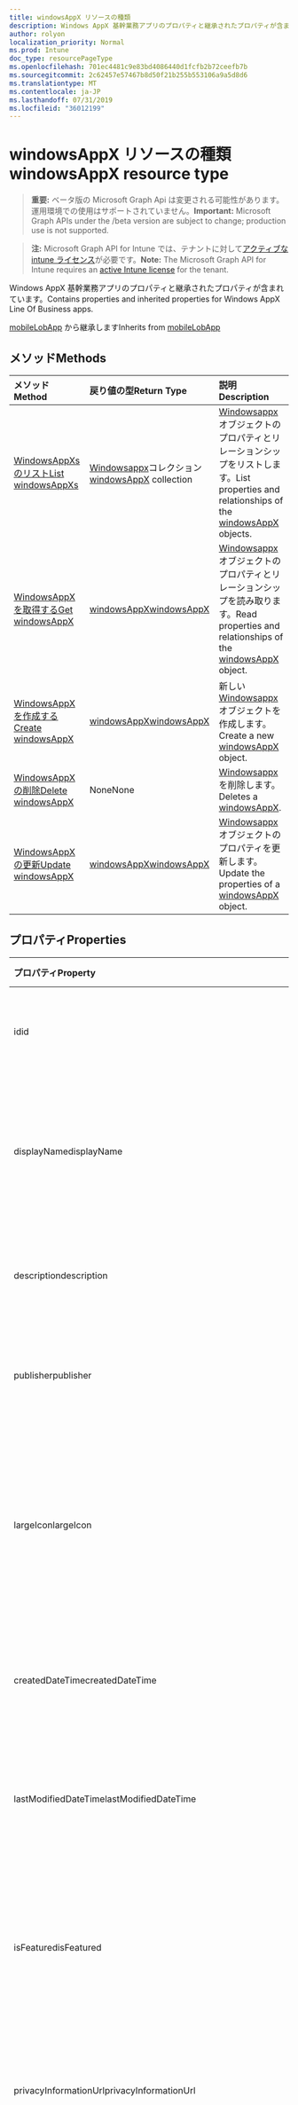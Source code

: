 ```yaml
---
title: windowsAppX リソースの種類
description: Windows AppX 基幹業務アプリのプロパティと継承されたプロパティが含まれています。
author: rolyon
localization_priority: Normal
ms.prod: Intune
doc_type: resourcePageType
ms.openlocfilehash: 701ec4481c9e83bd4086440d1fcfb2b72ceefb7b
ms.sourcegitcommit: 2c62457e57467b8d50f21b255b553106a9a5d8d6
ms.translationtype: MT
ms.contentlocale: ja-JP
ms.lasthandoff: 07/31/2019
ms.locfileid: "36012199"
---
```

# <a name="windowsappx-resource-type"></a><span data-ttu-id="bd707-103">windowsAppX リソースの種類</span><span class="sxs-lookup"><span data-stu-id="bd707-103">windowsAppX resource type</span></span>

> <span data-ttu-id="bd707-104">**重要:** ベータ版の Microsoft Graph Api は変更される可能性があります。運用環境での使用はサポートされていません。</span><span class="sxs-lookup"><span data-stu-id="bd707-104">**Important:** Microsoft Graph APIs under the /beta version are subject to change; production use is not supported.</span></span>

> <span data-ttu-id="bd707-105">**注:** Microsoft Graph API for Intune では、テナントに対して[アクティブな intune ライセンス](https://go.microsoft.com/fwlink/?linkid=839381)が必要です。</span><span class="sxs-lookup"><span data-stu-id="bd707-105">**Note:** The Microsoft Graph API for Intune requires an [active Intune license](https://go.microsoft.com/fwlink/?linkid=839381) for the tenant.</span></span>

<span data-ttu-id="bd707-106">Windows AppX 基幹業務アプリのプロパティと継承されたプロパティが含まれています。</span><span class="sxs-lookup"><span data-stu-id="bd707-106">Contains properties and inherited properties for Windows AppX Line Of Business apps.</span></span>


<span data-ttu-id="bd707-107">[mobileLobApp](../resources/intune-apps-mobilelobapp.md) から継承します</span><span class="sxs-lookup"><span data-stu-id="bd707-107">Inherits from [mobileLobApp](../resources/intune-apps-mobilelobapp.md)</span></span>

## <a name="methods"></a><span data-ttu-id="bd707-108">メソッド</span><span class="sxs-lookup"><span data-stu-id="bd707-108">Methods</span></span>
|<span data-ttu-id="bd707-109">メソッド</span><span class="sxs-lookup"><span data-stu-id="bd707-109">Method</span></span>|<span data-ttu-id="bd707-110">戻り値の型</span><span class="sxs-lookup"><span data-stu-id="bd707-110">Return Type</span></span>|<span data-ttu-id="bd707-111">説明</span><span class="sxs-lookup"><span data-stu-id="bd707-111">Description</span></span>|
|:---|:---|:---|
|[<span data-ttu-id="bd707-112">WindowsAppXs のリスト</span><span class="sxs-lookup"><span data-stu-id="bd707-112">List windowsAppXs</span></span>](../api/intune-apps-windowsappx-list.md)|<span data-ttu-id="bd707-113">[Windowsappx](../resources/intune-apps-windowsappx.md)コレクション</span><span class="sxs-lookup"><span data-stu-id="bd707-113">[windowsAppX](../resources/intune-apps-windowsappx.md) collection</span></span>|<span data-ttu-id="bd707-114">[Windowsappx](../resources/intune-apps-windowsappx.md)オブジェクトのプロパティとリレーションシップをリストします。</span><span class="sxs-lookup"><span data-stu-id="bd707-114">List properties and relationships of the [windowsAppX](../resources/intune-apps-windowsappx.md) objects.</span></span>|
|[<span data-ttu-id="bd707-115">WindowsAppX を取得する</span><span class="sxs-lookup"><span data-stu-id="bd707-115">Get windowsAppX</span></span>](../api/intune-apps-windowsappx-get.md)|[<span data-ttu-id="bd707-116">windowsAppX</span><span class="sxs-lookup"><span data-stu-id="bd707-116">windowsAppX</span></span>](../resources/intune-apps-windowsappx.md)|<span data-ttu-id="bd707-117">[Windowsappx](../resources/intune-apps-windowsappx.md)オブジェクトのプロパティとリレーションシップを読み取ります。</span><span class="sxs-lookup"><span data-stu-id="bd707-117">Read properties and relationships of the [windowsAppX](../resources/intune-apps-windowsappx.md) object.</span></span>|
|[<span data-ttu-id="bd707-118">WindowsAppX を作成する</span><span class="sxs-lookup"><span data-stu-id="bd707-118">Create windowsAppX</span></span>](../api/intune-apps-windowsappx-create.md)|[<span data-ttu-id="bd707-119">windowsAppX</span><span class="sxs-lookup"><span data-stu-id="bd707-119">windowsAppX</span></span>](../resources/intune-apps-windowsappx.md)|<span data-ttu-id="bd707-120">新しい[Windowsappx](../resources/intune-apps-windowsappx.md)オブジェクトを作成します。</span><span class="sxs-lookup"><span data-stu-id="bd707-120">Create a new [windowsAppX](../resources/intune-apps-windowsappx.md) object.</span></span>|
|[<span data-ttu-id="bd707-121">WindowsAppX の削除</span><span class="sxs-lookup"><span data-stu-id="bd707-121">Delete windowsAppX</span></span>](../api/intune-apps-windowsappx-delete.md)|<span data-ttu-id="bd707-122">None</span><span class="sxs-lookup"><span data-stu-id="bd707-122">None</span></span>|<span data-ttu-id="bd707-123">[Windowsappx](../resources/intune-apps-windowsappx.md)を削除します。</span><span class="sxs-lookup"><span data-stu-id="bd707-123">Deletes a [windowsAppX](../resources/intune-apps-windowsappx.md).</span></span>|
|[<span data-ttu-id="bd707-124">WindowsAppX の更新</span><span class="sxs-lookup"><span data-stu-id="bd707-124">Update windowsAppX</span></span>](../api/intune-apps-windowsappx-update.md)|[<span data-ttu-id="bd707-125">windowsAppX</span><span class="sxs-lookup"><span data-stu-id="bd707-125">windowsAppX</span></span>](../resources/intune-apps-windowsappx.md)|<span data-ttu-id="bd707-126">[Windowsappx](../resources/intune-apps-windowsappx.md)オブジェクトのプロパティを更新します。</span><span class="sxs-lookup"><span data-stu-id="bd707-126">Update the properties of a [windowsAppX](../resources/intune-apps-windowsappx.md) object.</span></span>|

## <a name="properties"></a><span data-ttu-id="bd707-127">プロパティ</span><span class="sxs-lookup"><span data-stu-id="bd707-127">Properties</span></span>
|<span data-ttu-id="bd707-128">プロパティ</span><span class="sxs-lookup"><span data-stu-id="bd707-128">Property</span></span>|<span data-ttu-id="bd707-129">型</span><span class="sxs-lookup"><span data-stu-id="bd707-129">Type</span></span>|<span data-ttu-id="bd707-130">説明</span><span class="sxs-lookup"><span data-stu-id="bd707-130">Description</span></span>|
|:---|:---|:---|
|<span data-ttu-id="bd707-131">id</span><span class="sxs-lookup"><span data-stu-id="bd707-131">id</span></span>|<span data-ttu-id="bd707-132">文字列</span><span class="sxs-lookup"><span data-stu-id="bd707-132">String</span></span>|<span data-ttu-id="bd707-133">エンティティのキー。</span><span class="sxs-lookup"><span data-stu-id="bd707-133">Key of the entity.</span></span> <span data-ttu-id="bd707-134">[mobileApp](../resources/intune-apps-mobileapp.md) から継承します</span><span class="sxs-lookup"><span data-stu-id="bd707-134">Inherited from [mobileApp](../resources/intune-apps-mobileapp.md)</span></span>|
|<span data-ttu-id="bd707-135">displayName</span><span class="sxs-lookup"><span data-stu-id="bd707-135">displayName</span></span>|<span data-ttu-id="bd707-136">文字列</span><span class="sxs-lookup"><span data-stu-id="bd707-136">String</span></span>|<span data-ttu-id="bd707-137">管理者が提供またはインポートしたアプリのタイトル。</span><span class="sxs-lookup"><span data-stu-id="bd707-137">The admin provided or imported title of the app.</span></span> <span data-ttu-id="bd707-138">[mobileApp](../resources/intune-apps-mobileapp.md) から継承します</span><span class="sxs-lookup"><span data-stu-id="bd707-138">Inherited from [mobileApp](../resources/intune-apps-mobileapp.md)</span></span>|
|<span data-ttu-id="bd707-139">description</span><span class="sxs-lookup"><span data-stu-id="bd707-139">description</span></span>|<span data-ttu-id="bd707-140">String</span><span class="sxs-lookup"><span data-stu-id="bd707-140">String</span></span>|<span data-ttu-id="bd707-141">アプリの説明。</span><span class="sxs-lookup"><span data-stu-id="bd707-141">The description of the app.</span></span> <span data-ttu-id="bd707-142">[mobileApp](../resources/intune-apps-mobileapp.md) から継承します</span><span class="sxs-lookup"><span data-stu-id="bd707-142">Inherited from [mobileApp](../resources/intune-apps-mobileapp.md)</span></span>|
|<span data-ttu-id="bd707-143">publisher</span><span class="sxs-lookup"><span data-stu-id="bd707-143">publisher</span></span>|<span data-ttu-id="bd707-144">String</span><span class="sxs-lookup"><span data-stu-id="bd707-144">String</span></span>|<span data-ttu-id="bd707-145">アプリの発行元。</span><span class="sxs-lookup"><span data-stu-id="bd707-145">The publisher of the app.</span></span> <span data-ttu-id="bd707-146">[mobileApp](../resources/intune-apps-mobileapp.md) から継承します</span><span class="sxs-lookup"><span data-stu-id="bd707-146">Inherited from [mobileApp](../resources/intune-apps-mobileapp.md)</span></span>|
|<span data-ttu-id="bd707-147">largeIcon</span><span class="sxs-lookup"><span data-stu-id="bd707-147">largeIcon</span></span>|[<span data-ttu-id="bd707-148">mimeContent</span><span class="sxs-lookup"><span data-stu-id="bd707-148">mimeContent</span></span>](../resources/intune-shared-mimecontent.md)|<span data-ttu-id="bd707-149">アプリの詳細に表示され、アイコンのアップロードに使用される大きいアイコン。</span><span class="sxs-lookup"><span data-stu-id="bd707-149">The large icon, to be displayed in the app details and used for upload of the icon.</span></span> <span data-ttu-id="bd707-150">[mobileApp](../resources/intune-apps-mobileapp.md) から継承します</span><span class="sxs-lookup"><span data-stu-id="bd707-150">Inherited from [mobileApp](../resources/intune-apps-mobileapp.md)</span></span>|
|<span data-ttu-id="bd707-151">createdDateTime</span><span class="sxs-lookup"><span data-stu-id="bd707-151">createdDateTime</span></span>|<span data-ttu-id="bd707-152">DateTimeOffset</span><span class="sxs-lookup"><span data-stu-id="bd707-152">DateTimeOffset</span></span>|<span data-ttu-id="bd707-153">アプリが作成された日時。</span><span class="sxs-lookup"><span data-stu-id="bd707-153">The date and time the app was created.</span></span> <span data-ttu-id="bd707-154">[mobileApp](../resources/intune-apps-mobileapp.md) から継承します</span><span class="sxs-lookup"><span data-stu-id="bd707-154">Inherited from [mobileApp](../resources/intune-apps-mobileapp.md)</span></span>|
|<span data-ttu-id="bd707-155">lastModifiedDateTime</span><span class="sxs-lookup"><span data-stu-id="bd707-155">lastModifiedDateTime</span></span>|<span data-ttu-id="bd707-156">DateTimeOffset</span><span class="sxs-lookup"><span data-stu-id="bd707-156">DateTimeOffset</span></span>|<span data-ttu-id="bd707-157">アプリが最後に変更された日時。</span><span class="sxs-lookup"><span data-stu-id="bd707-157">The date and time the app was last modified.</span></span> <span data-ttu-id="bd707-158">[mobileApp](../resources/intune-apps-mobileapp.md) から継承します</span><span class="sxs-lookup"><span data-stu-id="bd707-158">Inherited from [mobileApp](../resources/intune-apps-mobileapp.md)</span></span>|
|<span data-ttu-id="bd707-159">isFeatured</span><span class="sxs-lookup"><span data-stu-id="bd707-159">isFeatured</span></span>|<span data-ttu-id="bd707-160">Boolean</span><span class="sxs-lookup"><span data-stu-id="bd707-160">Boolean</span></span>|<span data-ttu-id="bd707-161">アプリが管理者のおすすめとしてマークされたかどうかを示す値。[mobileApp](../resources/intune-apps-mobileapp.md) から継承します</span><span class="sxs-lookup"><span data-stu-id="bd707-161">The value indicating whether the app is marked as featured by the admin. Inherited from [mobileApp](../resources/intune-apps-mobileapp.md)</span></span>|
|<span data-ttu-id="bd707-162">privacyInformationUrl</span><span class="sxs-lookup"><span data-stu-id="bd707-162">privacyInformationUrl</span></span>|<span data-ttu-id="bd707-163">String</span><span class="sxs-lookup"><span data-stu-id="bd707-163">String</span></span>|<span data-ttu-id="bd707-164">プライバシーに関する声明の URL。</span><span class="sxs-lookup"><span data-stu-id="bd707-164">The privacy statement Url.</span></span> <span data-ttu-id="bd707-165">[mobileApp](../resources/intune-apps-mobileapp.md) から継承します</span><span class="sxs-lookup"><span data-stu-id="bd707-165">Inherited from [mobileApp](../resources/intune-apps-mobileapp.md)</span></span>|
|<span data-ttu-id="bd707-166">informationUrl</span><span class="sxs-lookup"><span data-stu-id="bd707-166">informationUrl</span></span>|<span data-ttu-id="bd707-167">String</span><span class="sxs-lookup"><span data-stu-id="bd707-167">String</span></span>|<span data-ttu-id="bd707-168">詳細情報の URL。</span><span class="sxs-lookup"><span data-stu-id="bd707-168">The more information Url.</span></span> <span data-ttu-id="bd707-169">[mobileApp](../resources/intune-apps-mobileapp.md) から継承します</span><span class="sxs-lookup"><span data-stu-id="bd707-169">Inherited from [mobileApp](../resources/intune-apps-mobileapp.md)</span></span>|
|<span data-ttu-id="bd707-170">owner</span><span class="sxs-lookup"><span data-stu-id="bd707-170">owner</span></span>|<span data-ttu-id="bd707-171">String</span><span class="sxs-lookup"><span data-stu-id="bd707-171">String</span></span>|<span data-ttu-id="bd707-172">アプリの所有者。</span><span class="sxs-lookup"><span data-stu-id="bd707-172">The owner of the app.</span></span> <span data-ttu-id="bd707-173">[mobileApp](../resources/intune-apps-mobileapp.md) から継承します</span><span class="sxs-lookup"><span data-stu-id="bd707-173">Inherited from [mobileApp](../resources/intune-apps-mobileapp.md)</span></span>|
|<span data-ttu-id="bd707-174">developer</span><span class="sxs-lookup"><span data-stu-id="bd707-174">developer</span></span>|<span data-ttu-id="bd707-175">String</span><span class="sxs-lookup"><span data-stu-id="bd707-175">String</span></span>|<span data-ttu-id="bd707-176">アプリの開発者。</span><span class="sxs-lookup"><span data-stu-id="bd707-176">The developer of the app.</span></span> <span data-ttu-id="bd707-177">[mobileApp](../resources/intune-apps-mobileapp.md) から継承します</span><span class="sxs-lookup"><span data-stu-id="bd707-177">Inherited from [mobileApp](../resources/intune-apps-mobileapp.md)</span></span>|
|<span data-ttu-id="bd707-178">notes</span><span class="sxs-lookup"><span data-stu-id="bd707-178">notes</span></span>|<span data-ttu-id="bd707-179">String</span><span class="sxs-lookup"><span data-stu-id="bd707-179">String</span></span>|<span data-ttu-id="bd707-180">アプリ用のメモ。</span><span class="sxs-lookup"><span data-stu-id="bd707-180">Notes for the app.</span></span> <span data-ttu-id="bd707-181">[mobileApp](../resources/intune-apps-mobileapp.md) から継承します</span><span class="sxs-lookup"><span data-stu-id="bd707-181">Inherited from [mobileApp](../resources/intune-apps-mobileapp.md)</span></span>|
|<span data-ttu-id="bd707-182">uploadState</span><span class="sxs-lookup"><span data-stu-id="bd707-182">uploadState</span></span>|<span data-ttu-id="bd707-183">Int32</span><span class="sxs-lookup"><span data-stu-id="bd707-183">Int32</span></span>|<span data-ttu-id="bd707-184">アップロード状態。</span><span class="sxs-lookup"><span data-stu-id="bd707-184">The upload state.</span></span> <span data-ttu-id="bd707-185">[mobileApp](../resources/intune-apps-mobileapp.md) から継承します</span><span class="sxs-lookup"><span data-stu-id="bd707-185">Inherited from [mobileApp](../resources/intune-apps-mobileapp.md)</span></span>|
|<span data-ttu-id="bd707-186">publishingState</span><span class="sxs-lookup"><span data-stu-id="bd707-186">publishingState</span></span>|[<span data-ttu-id="bd707-187">mobileAppPublishingState</span><span class="sxs-lookup"><span data-stu-id="bd707-187">mobileAppPublishingState</span></span>](../resources/intune-apps-mobileapppublishingstate.md)|<span data-ttu-id="bd707-188">アプリの発行の状態。</span><span class="sxs-lookup"><span data-stu-id="bd707-188">The publishing state for the app.</span></span> <span data-ttu-id="bd707-189">アプリが発行されていない限り、アプリを割り当てることができません。</span><span class="sxs-lookup"><span data-stu-id="bd707-189">The app cannot be assigned unless the app is published.</span></span> <span data-ttu-id="bd707-190">[MobileApp](../resources/intune-apps-mobileapp.md)から継承されます。</span><span class="sxs-lookup"><span data-stu-id="bd707-190">Inherited from [mobileApp](../resources/intune-apps-mobileapp.md).</span></span> <span data-ttu-id="bd707-191">可能な値は、`notPublished`、`processing`、`published` です。</span><span class="sxs-lookup"><span data-stu-id="bd707-191">Possible values are: `notPublished`, `processing`, `published`.</span></span>|
|<span data-ttu-id="bd707-192">isAssigned</span><span class="sxs-lookup"><span data-stu-id="bd707-192">isAssigned</span></span>|<span data-ttu-id="bd707-193">Boolean</span><span class="sxs-lookup"><span data-stu-id="bd707-193">Boolean</span></span>|<span data-ttu-id="bd707-194">アプリが少なくとも1つのグループに割り当てられているかどうかを示す値。</span><span class="sxs-lookup"><span data-stu-id="bd707-194">The value indicating whether the app is assigned to at least one group.</span></span> <span data-ttu-id="bd707-195">[mobileApp](../resources/intune-apps-mobileapp.md) から継承します</span><span class="sxs-lookup"><span data-stu-id="bd707-195">Inherited from [mobileApp](../resources/intune-apps-mobileapp.md)</span></span>|
|<span data-ttu-id="bd707-196">roleScopeTagIds</span><span class="sxs-lookup"><span data-stu-id="bd707-196">roleScopeTagIds</span></span>|<span data-ttu-id="bd707-197">文字列コレクション</span><span class="sxs-lookup"><span data-stu-id="bd707-197">String collection</span></span>|<span data-ttu-id="bd707-198">このモバイルアプリの範囲タグ id のリスト。</span><span class="sxs-lookup"><span data-stu-id="bd707-198">List of scope tag ids for this mobile app.</span></span> <span data-ttu-id="bd707-199">[mobileApp](../resources/intune-apps-mobileapp.md) から継承します</span><span class="sxs-lookup"><span data-stu-id="bd707-199">Inherited from [mobileApp](../resources/intune-apps-mobileapp.md)</span></span>|
|<span data-ttu-id="bd707-200">dependentAppCount</span><span class="sxs-lookup"><span data-stu-id="bd707-200">dependentAppCount</span></span>|<span data-ttu-id="bd707-201">Int32</span><span class="sxs-lookup"><span data-stu-id="bd707-201">Int32</span></span>|<span data-ttu-id="bd707-202">子アプリが持つ依存関係の合計数。</span><span class="sxs-lookup"><span data-stu-id="bd707-202">The total number of dependencies the child app has.</span></span> <span data-ttu-id="bd707-203">[mobileApp](../resources/intune-apps-mobileapp.md) から継承します</span><span class="sxs-lookup"><span data-stu-id="bd707-203">Inherited from [mobileApp](../resources/intune-apps-mobileapp.md)</span></span>|
|<span data-ttu-id="bd707-204">committedContentVersion</span><span class="sxs-lookup"><span data-stu-id="bd707-204">committedContentVersion</span></span>|<span data-ttu-id="bd707-205">String</span><span class="sxs-lookup"><span data-stu-id="bd707-205">String</span></span>|<span data-ttu-id="bd707-206">内部にコミットされたコンテンツのバージョン。</span><span class="sxs-lookup"><span data-stu-id="bd707-206">The internal committed content version.</span></span> <span data-ttu-id="bd707-207">[mobileLobApp](../resources/intune-apps-mobilelobapp.md) から継承します</span><span class="sxs-lookup"><span data-stu-id="bd707-207">Inherited from [mobileLobApp](../resources/intune-apps-mobilelobapp.md)</span></span>|
|<span data-ttu-id="bd707-208">fileName</span><span class="sxs-lookup"><span data-stu-id="bd707-208">fileName</span></span>|<span data-ttu-id="bd707-209">String</span><span class="sxs-lookup"><span data-stu-id="bd707-209">String</span></span>|<span data-ttu-id="bd707-210">メインの LOB アプリケーションのファイル名。</span><span class="sxs-lookup"><span data-stu-id="bd707-210">The name of the main Lob application file.</span></span> <span data-ttu-id="bd707-211">[mobileLobApp](../resources/intune-apps-mobilelobapp.md) から継承します</span><span class="sxs-lookup"><span data-stu-id="bd707-211">Inherited from [mobileLobApp](../resources/intune-apps-mobilelobapp.md)</span></span>|
|<span data-ttu-id="bd707-212">size</span><span class="sxs-lookup"><span data-stu-id="bd707-212">size</span></span>|<span data-ttu-id="bd707-213">Int64</span><span class="sxs-lookup"><span data-stu-id="bd707-213">Int64</span></span>|<span data-ttu-id="bd707-214">アップロードされたすべてのファイルを含む合計サイズ。</span><span class="sxs-lookup"><span data-stu-id="bd707-214">The total size, including all uploaded files.</span></span> <span data-ttu-id="bd707-215">[mobileLobApp](../resources/intune-apps-mobilelobapp.md) から継承します</span><span class="sxs-lookup"><span data-stu-id="bd707-215">Inherited from [mobileLobApp](../resources/intune-apps-mobilelobapp.md)</span></span>|
|<span data-ttu-id="bd707-216">applicableArchitectures</span><span class="sxs-lookup"><span data-stu-id="bd707-216">applicableArchitectures</span></span>|[<span data-ttu-id="bd707-217">windowsArchitecture</span><span class="sxs-lookup"><span data-stu-id="bd707-217">windowsArchitecture</span></span>](../resources/intune-apps-windowsarchitecture.md)|<span data-ttu-id="bd707-218">このアプリを実行できる Windows アーキテクチャ。</span><span class="sxs-lookup"><span data-stu-id="bd707-218">The Windows architecture(s) for which this app can run on.</span></span> <span data-ttu-id="bd707-219">使用可能な値: `none`、`x86`、`x64`、`arm`、`neutral`、`arm64`。</span><span class="sxs-lookup"><span data-stu-id="bd707-219">Possible values are: `none`, `x86`, `x64`, `arm`, `neutral`, `arm64`.</span></span>|
|<span data-ttu-id="bd707-220">identityName</span><span class="sxs-lookup"><span data-stu-id="bd707-220">identityName</span></span>|<span data-ttu-id="bd707-221">String</span><span class="sxs-lookup"><span data-stu-id="bd707-221">String</span></span>|<span data-ttu-id="bd707-222">ID 名。</span><span class="sxs-lookup"><span data-stu-id="bd707-222">The Identity Name.</span></span>|
|<span data-ttu-id="bd707-223">identityPublisherHash</span><span class="sxs-lookup"><span data-stu-id="bd707-223">identityPublisherHash</span></span>|<span data-ttu-id="bd707-224">String</span><span class="sxs-lookup"><span data-stu-id="bd707-224">String</span></span>|<span data-ttu-id="bd707-225">ID の発行元のハッシュ。</span><span class="sxs-lookup"><span data-stu-id="bd707-225">The Identity Publisher Hash.</span></span>|
|<span data-ttu-id="bd707-226">identityResourceIdentifier</span><span class="sxs-lookup"><span data-stu-id="bd707-226">identityResourceIdentifier</span></span>|<span data-ttu-id="bd707-227">String</span><span class="sxs-lookup"><span data-stu-id="bd707-227">String</span></span>|<span data-ttu-id="bd707-228">ID のリソースの識別子。</span><span class="sxs-lookup"><span data-stu-id="bd707-228">The Identity Resource Identifier.</span></span>|
|<span data-ttu-id="bd707-229">isBundle</span><span class="sxs-lookup"><span data-stu-id="bd707-229">isBundle</span></span>|<span data-ttu-id="bd707-230">Boolean</span><span class="sxs-lookup"><span data-stu-id="bd707-230">Boolean</span></span>|<span data-ttu-id="bd707-231">アプリがバンドルかどうかを指定します。</span><span class="sxs-lookup"><span data-stu-id="bd707-231">Whether or not the app is a bundle.</span></span>|
|<span data-ttu-id="bd707-232">minimumSupportedOperatingSystem</span><span class="sxs-lookup"><span data-stu-id="bd707-232">minimumSupportedOperatingSystem</span></span>|[<span data-ttu-id="bd707-233">windowsMinimumOperatingSystem</span><span class="sxs-lookup"><span data-stu-id="bd707-233">windowsMinimumOperatingSystem</span></span>](../resources/intune-apps-windowsminimumoperatingsystem.md)|<span data-ttu-id="bd707-234">該当するオペレーティング システムの最小の値。</span><span class="sxs-lookup"><span data-stu-id="bd707-234">The value for the minimum applicable operating system.</span></span>|
|<span data-ttu-id="bd707-235">identityVersion</span><span class="sxs-lookup"><span data-stu-id="bd707-235">identityVersion</span></span>|<span data-ttu-id="bd707-236">String</span><span class="sxs-lookup"><span data-stu-id="bd707-236">String</span></span>|<span data-ttu-id="bd707-237">ID のバージョン。</span><span class="sxs-lookup"><span data-stu-id="bd707-237">The identity version.</span></span>|

## <a name="relationships"></a><span data-ttu-id="bd707-238">リレーションシップ</span><span class="sxs-lookup"><span data-stu-id="bd707-238">Relationships</span></span>
|<span data-ttu-id="bd707-239">リレーションシップ</span><span class="sxs-lookup"><span data-stu-id="bd707-239">Relationship</span></span>|<span data-ttu-id="bd707-240">型</span><span class="sxs-lookup"><span data-stu-id="bd707-240">Type</span></span>|<span data-ttu-id="bd707-241">説明</span><span class="sxs-lookup"><span data-stu-id="bd707-241">Description</span></span>|
|:---|:---|:---|
|<span data-ttu-id="bd707-242">categories</span><span class="sxs-lookup"><span data-stu-id="bd707-242">categories</span></span>|<span data-ttu-id="bd707-243">[mobileAppCategory](../resources/intune-apps-mobileappcategory.md) コレクション</span><span class="sxs-lookup"><span data-stu-id="bd707-243">[mobileAppCategory](../resources/intune-apps-mobileappcategory.md) collection</span></span>|<span data-ttu-id="bd707-244">このアプリのカテゴリのリスト。</span><span class="sxs-lookup"><span data-stu-id="bd707-244">The list of categories for this app.</span></span> <span data-ttu-id="bd707-245">[mobileApp](../resources/intune-apps-mobileapp.md) から継承します</span><span class="sxs-lookup"><span data-stu-id="bd707-245">Inherited from [mobileApp](../resources/intune-apps-mobileapp.md)</span></span>|
|<span data-ttu-id="bd707-246">assignments</span><span class="sxs-lookup"><span data-stu-id="bd707-246">assignments</span></span>|<span data-ttu-id="bd707-247">[mobileAppAssignment](../resources/intune-apps-mobileappassignment.md) コレクション</span><span class="sxs-lookup"><span data-stu-id="bd707-247">[mobileAppAssignment](../resources/intune-apps-mobileappassignment.md) collection</span></span>|<span data-ttu-id="bd707-248">このモバイル アプリのグループ割り当てのリスト。</span><span class="sxs-lookup"><span data-stu-id="bd707-248">The list of group assignments for this mobile app.</span></span> <span data-ttu-id="bd707-249">[mobileApp](../resources/intune-apps-mobileapp.md) から継承します</span><span class="sxs-lookup"><span data-stu-id="bd707-249">Inherited from [mobileApp](../resources/intune-apps-mobileapp.md)</span></span>|
|<span data-ttu-id="bd707-250">installSummary</span><span class="sxs-lookup"><span data-stu-id="bd707-250">installSummary</span></span>|[<span data-ttu-id="bd707-251">mobileAppInstallSummary</span><span class="sxs-lookup"><span data-stu-id="bd707-251">mobileAppInstallSummary</span></span>](../resources/intune-apps-mobileappinstallsummary.md)|<span data-ttu-id="bd707-252">モバイル アプリ インストール概要です。</span><span class="sxs-lookup"><span data-stu-id="bd707-252">Mobile App Install Summary.</span></span> <span data-ttu-id="bd707-253">[mobileApp](../resources/intune-apps-mobileapp.md) から継承します</span><span class="sxs-lookup"><span data-stu-id="bd707-253">Inherited from [mobileApp](../resources/intune-apps-mobileapp.md)</span></span>|
|<span data-ttu-id="bd707-254">deviceStatuses</span><span class="sxs-lookup"><span data-stu-id="bd707-254">deviceStatuses</span></span>|<span data-ttu-id="bd707-255">[mobileAppInstallStatus](../resources/intune-apps-mobileappinstallstatus.md)コレクション</span><span class="sxs-lookup"><span data-stu-id="bd707-255">[mobileAppInstallStatus](../resources/intune-apps-mobileappinstallstatus.md) collection</span></span>|<span data-ttu-id="bd707-256">このモバイルアプリのインストール状態のリスト。</span><span class="sxs-lookup"><span data-stu-id="bd707-256">The list of installation states for this mobile app.</span></span> <span data-ttu-id="bd707-257">[mobileApp](../resources/intune-apps-mobileapp.md) から継承します</span><span class="sxs-lookup"><span data-stu-id="bd707-257">Inherited from [mobileApp](../resources/intune-apps-mobileapp.md)</span></span>|
|<span data-ttu-id="bd707-258">userStatuses</span><span class="sxs-lookup"><span data-stu-id="bd707-258">userStatuses</span></span>|<span data-ttu-id="bd707-259">[Userappinstallstatus](../resources/intune-apps-userappinstallstatus.md)コレクション</span><span class="sxs-lookup"><span data-stu-id="bd707-259">[userAppInstallStatus](../resources/intune-apps-userappinstallstatus.md) collection</span></span>|<span data-ttu-id="bd707-260">このモバイルアプリのインストール状態のリスト。</span><span class="sxs-lookup"><span data-stu-id="bd707-260">The list of installation states for this mobile app.</span></span> <span data-ttu-id="bd707-261">[mobileApp](../resources/intune-apps-mobileapp.md) から継承します</span><span class="sxs-lookup"><span data-stu-id="bd707-261">Inherited from [mobileApp](../resources/intune-apps-mobileapp.md)</span></span>|
|<span data-ttu-id="bd707-262">関連性</span><span class="sxs-lookup"><span data-stu-id="bd707-262">relationships</span></span>|<span data-ttu-id="bd707-263">[mobileAppRelationship](../resources/intune-apps-mobileapprelationship.md)コレクション</span><span class="sxs-lookup"><span data-stu-id="bd707-263">[mobileAppRelationship](../resources/intune-apps-mobileapprelationship.md) collection</span></span>|<span data-ttu-id="bd707-264">このモバイルアプリのリレーションシップのリスト。</span><span class="sxs-lookup"><span data-stu-id="bd707-264">List of relationships for this mobile app.</span></span> <span data-ttu-id="bd707-265">[mobileApp](../resources/intune-apps-mobileapp.md) から継承します</span><span class="sxs-lookup"><span data-stu-id="bd707-265">Inherited from [mobileApp](../resources/intune-apps-mobileapp.md)</span></span>|
|<span data-ttu-id="bd707-266">contentVersions</span><span class="sxs-lookup"><span data-stu-id="bd707-266">contentVersions</span></span>|<span data-ttu-id="bd707-267">[mobileAppContent](../resources/intune-apps-mobileappcontent.md) コレクション</span><span class="sxs-lookup"><span data-stu-id="bd707-267">[mobileAppContent](../resources/intune-apps-mobileappcontent.md) collection</span></span>|<span data-ttu-id="bd707-268">このアプリのコンテンツのバージョンのリスト。</span><span class="sxs-lookup"><span data-stu-id="bd707-268">The list of content versions for this app.</span></span> <span data-ttu-id="bd707-269">[mobileLobApp](../resources/intune-apps-mobilelobapp.md) から継承します</span><span class="sxs-lookup"><span data-stu-id="bd707-269">Inherited from [mobileLobApp](../resources/intune-apps-mobilelobapp.md)</span></span>|

## <a name="json-representation"></a><span data-ttu-id="bd707-270">JSON 表記</span><span class="sxs-lookup"><span data-stu-id="bd707-270">JSON Representation</span></span>
<span data-ttu-id="bd707-271">以下は、リソースの JSON 表記です。</span><span class="sxs-lookup"><span data-stu-id="bd707-271">Here is a JSON representation of the resource.</span></span>
<!-- {
  "blockType": "resource",
  "keyProperty": "id",
  "@odata.type": "microsoft.graph.windowsAppX"
}
-->
``` json
{
  "@odata.type": "#microsoft.graph.windowsAppX",
  "id": "String (identifier)",
  "displayName": "String",
  "description": "String",
  "publisher": "String",
  "largeIcon": {
    "@odata.type": "microsoft.graph.mimeContent",
    "type": "String",
    "value": "binary"
  },
  "createdDateTime": "String (timestamp)",
  "lastModifiedDateTime": "String (timestamp)",
  "isFeatured": true,
  "privacyInformationUrl": "String",
  "informationUrl": "String",
  "owner": "String",
  "developer": "String",
  "notes": "String",
  "uploadState": 1024,
  "publishingState": "String",
  "isAssigned": true,
  "roleScopeTagIds": [
    "String"
  ],
  "dependentAppCount": 1024,
  "committedContentVersion": "String",
  "fileName": "String",
  "size": 1024,
  "applicableArchitectures": "String",
  "identityName": "String",
  "identityPublisherHash": "String",
  "identityResourceIdentifier": "String",
  "isBundle": true,
  "minimumSupportedOperatingSystem": {
    "@odata.type": "microsoft.graph.windowsMinimumOperatingSystem",
    "v8_0": true,
    "v8_1": true,
    "v10_0": true,
    "v10_1607": true,
    "v10_1703": true,
    "v10_1709": true,
    "v10_1803": true,
    "v10_1809": true,
    "v10_1903": true
  },
  "identityVersion": "String"
}
```





